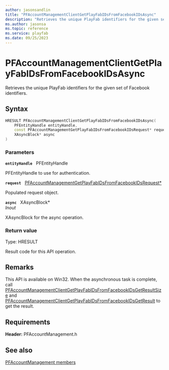 ```yaml
---
author: jasonsandlin
title: "PFAccountManagementClientGetPlayFabIDsFromFacebookIDsAsync"
description: "Retrieves the unique PlayFab identifiers for the given set of Facebook identifiers."
ms.author: jasonsa
ms.topic: reference
ms.service: playfab
ms.date: 09/25/2023
---
```


# PFAccountManagementClientGetPlayFabIDsFromFacebookIDsAsync  

Retrieves the unique PlayFab identifiers for the given set of Facebook identifiers.  

## Syntax  
  
```cpp
HRESULT PFAccountManagementClientGetPlayFabIDsFromFacebookIDsAsync(  
    PFEntityHandle entityHandle,  
    const PFAccountManagementGetPlayFabIDsFromFacebookIDsRequest* request,  
    XAsyncBlock* async  
)  
```  
  
### Parameters  
  
**`entityHandle`** &nbsp; PFEntityHandle  
  
PFEntityHandle to use for authentication.  
  
**`request`** &nbsp; [PFAccountManagementGetPlayFabIDsFromFacebookIDsRequest*](../../pfaccountmanagementtypes/structs/pfaccountmanagementgetplayfabidsfromfacebookidsrequest.md)  
  
Populated request object.  
  
**`async`** &nbsp; XAsyncBlock*  
*_Inout_*  
  
XAsyncBlock for the async operation.  
  
  
### Return value
Type: HRESULT
  
Result code for this API operation.
  
## Remarks  
  
This API is available on Win32. When the asynchronous task is complete, call [PFAccountManagementClientGetPlayFabIDsFromFacebookIDsGetResultSize](pfaccountmanagementclientgetplayfabidsfromfacebookidsgetresultsize.md) and [PFAccountManagementClientGetPlayFabIDsFromFacebookIDsGetResult](pfaccountmanagementclientgetplayfabidsfromfacebookidsgetresult.md) to get the result.
  
## Requirements  
  
**Header:** PFAccountManagement.h
  
## See also  
[PFAccountManagement members](../pfaccountmanagement_members.md)  

  
  
